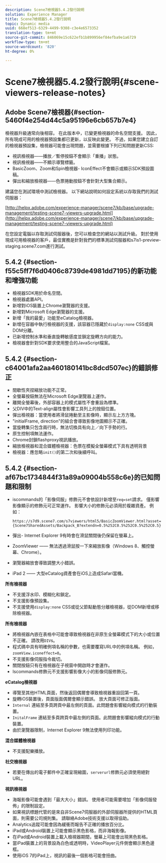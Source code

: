 ```yaml
---
description: Scene7檢視器5.4.2發行說明
solution: Experience Manager
title: Scene7檢視器5.4.2發行說明
topic: Dynamic media
uuid: 668ef513-6329-4499-9308-c3e4e6573352
translation-type: tm+mt
source-git-commit: 846069e15c622efb1b899956ef84efba9e1a6729
workflow-type: tm+mt
source-wordcount: '820'
ht-degree: 0%

---
```



# Scene7檢視器5.4.2發行說明{#scene-viewers-release-notes}

## Adobe Scene7檢視器{#section-5460f4e254d44c5a95196e6cb657b7e4}

檢視器升級通常向後相容。 在此版本中，已變更檢視器的命名空間支援。 因此，所有現成可用的檢視器預設集都已更新，以反映此變更。 不過，如果您建立自訂的檢視器預設集，檢視器可能會出現問題，並需要根據下列已知問題更新CSS:

* 視訊檢視器——播放／暫停按鈕不會顯示「重播」狀態。
* 視訊檢視器——不顯示導覽標籤。
* BasicZoom、Zoom和Spin檢視器- IconEffect不會顯示或顯示SDK預設圖稿。
* 彈出和縮放檢視器——色票捲動按鈕不會針對大型集合顯示。

建議您在測試環境中測試檢視器。 以下網站說明如何設定系統以存取我們的測試伺服器：

[http://helpx.adobe.com/experience-manager/scene7/kb/base/upgrade-management/testing-scene7-viewers-upgrade.html](http://helpx.adobe.com/experience-manager/scene7/kb/base/upgrade-management/testing-scene7-viewers-upgrade.html)

在您設定電腦以存取測試伺服器後，您可以檢查您的網站以測試升級。 對於使用現成可用檢視器的客戶，最佳實務是針對我們的標準測試伺服器和s7is1-preview-staging.scene7.com進行測試。

## 5.4.2 {#section-f55c5ff7f6d0406c8739de4981dd7195}的新功能和增強功能

* 檢視器SDK用於命名空間。
* 檢視器處置API。
* 新增對iOS裝置上Chrome瀏覽器的支援。
* 新增對Microsoft Edge瀏覽器的支援。
* 新增「我的最愛」功能至eCatalog檢視器。
* 新增在容器中執行檢視器的支援，該容器已隱藏於`display:none` CSS或與DOM分離。
* 已新增控制水準和垂直旋轉敏感度並鎖定旋轉方向的能力。
* 檢視器會針對SDK要求使用整合的JavaScript檔案。

## 5.4.2 {#section-c64001afa2aa460180141bc8dcd507ec}的錯誤修正

* 間歇性夾捏縮放功能不正常。
* 全螢幕按鈕無法在Microsoft Edge瀏覽器上運作。
* 離開全螢幕後，外部容器上的模式屬性不會重設為標準。
* 父DIV中的Text-align屬性會影響工具列上的按鈕位置。
* 彈出檢視器：當使用者將滑鼠捲動至主影像時，顯示左上方方塊。
* &quot;initialFrame, direction&quot;的組合會導致影像地圖顯示不正確。
* 當旋轉集只包含兩行時，無法切換具有向上／向下手勢的行。
* 原生控制項無法運作。
* Chrome封鎖flashproxy視訊播放。
* 縮放檢視器和混合媒體檢視器：色票在模擬全螢幕模式下具有透明背景
* 檢視器：應忽略`init()`的第二次和後續呼叫。

## 5.4.2 {#section-af67bc1734844f31a89a09004b558c6e}的已知問題和限制

* iscommands的「影像伺服」修飾元不會依設計新增至`req=set`請求。 僅影響影像顯示的修飾元可正常運作。 影響大小的修飾元必須用於複雜資產。 例如：

   ```
   https://s7d9.scene7.com/s7viewers/html5/BasicZoomViewer.html?asset= {Scene7SharedAssets/Backpack_B?extendn=0.5%252C0.5%252C0.5%252C0.5}
   ```

* 彈出- Internet Explorer 9有時會在滑鼠關閉後仍保留在螢幕上。
* ZoomViewer —— 無法透過滑鼠按一下來縮放影像（Windows 8、觸控螢幕、Chrome）。
* 瀏覽器縮放會導致調整大小錯誤。
* iPad 2 —— 大型eCatalog資產會在iOS上造成Safari當機。

**所有檢視器**

* 不支援浮水印、模糊化和鎖定。
* 不支援影像預設集。
* 不支援使用`display:none` CSS或從父節點動態分離檢視器，從DOM新增或移除檢視器。

**所有檢視器**

* 將檢視器內嵌在表格中可能會導致檢視器在非原生全螢幕模式下的大小或位置不正確。 請改用`DIV`s。
* 程式碼中具有明確例項名稱的參數，也需要覆寫URL中的例項名稱。 例如，`zoomView.iconeffect=0`。
* 不支援影像伺服指令裁切。
* 關閉按鈕只有在檢視器在子視窗中開啟時才會運作。
* Iscommands修飾元不支援影響影像大小的影像伺服修飾元。

**eCatalog檢視器**

* 導覽至其他HTML頁面，然後返回偶爾會導致檢視器重設回第一頁。
* 旋轉iOS裝置後，頁面版面偶爾會顯示錯誤。 放大頁面可修正版面。
* `Internal` 連結至多頁跨頁中最左側的頁面。此問題會影響縱向模式的行動裝置。
* `InitalFrame` 連結至多頁跨頁中最左側的頁面。此問題會影響縱向模式的行動裝置。
* 由於瀏覽器限制，Internet Explorer 9無法使用列印功能。

**混合媒體檢視器**

* 不支援配樂播放。

**社交檢視器**

* 若要在傳出的電子郵件中正確呈現縮圖，`serverurl`修飾元必須使用絕對URL。

**視訊檢視器**

* 海報影像可能會遇到「最大大小」錯誤。 使用者可能需要增加「影像伺服發佈」的限制設定。
* 如果視訊標題代管的是來自非Scene7伺服器的外部伺服器所提供的HTML頁面，則需要公司規則集。 請聯絡Adobe技術支援以取得協助。
* Analytics追蹤可能會因為緩衝而報告不正確的播放百分比。
* iPad或Android裝置上可能會顯示黑色影格，而非海報影像。
* 在iPad或Android裝置上載入檢視器期間，螢幕上可能會出現黑色影格。
* 當iPad裝置上的背景設為白色或透明時，VideoPlayer元件側會顯示黑色邊框。
* 使用iOS 7的iPad上，視訊的最後一個影格可能會扭曲。

